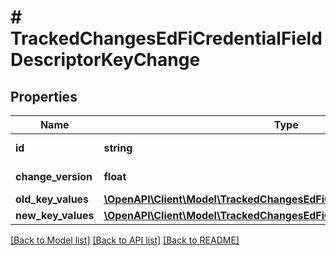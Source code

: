 # # TrackedChangesEdFiCredentialFieldDescriptorKeyChange

## Properties

Name | Type | Description | Notes
------------ | ------------- | ------------- | -------------
**id** | **string** | Resource identifier | [optional]
**change_version** | **float** | Change version | [optional]
**old_key_values** | [**\OpenAPI\Client\Model\TrackedChangesEdFiCredentialFieldDescriptorKey**](TrackedChangesEdFiCredentialFieldDescriptorKey.md) |  | [optional]
**new_key_values** | [**\OpenAPI\Client\Model\TrackedChangesEdFiCredentialFieldDescriptorKey**](TrackedChangesEdFiCredentialFieldDescriptorKey.md) |  | [optional]

[[Back to Model list]](../../README.md#models) [[Back to API list]](../../README.md#endpoints) [[Back to README]](../../README.md)
